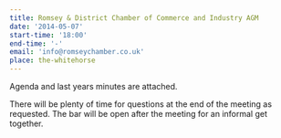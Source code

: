 ```yaml
---
title: Romsey & District Chamber of Commerce and Industry AGM
date: '2014-05-07'
start-time: '18:00'
end-time: '-'
email: 'info@romseychamber.co.uk'
place: the-whitehorse
---
```

Agenda and last years minutes are attached.

There will be plenty of time for questions at the end of the meeting as requested. The bar will be open after the meeting for an informal get together.
